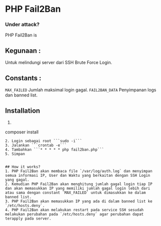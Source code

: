 # PHP Fail2Ban

### Under attack?
PHP Fail2Ban is



## Kegunaan :
Untuk melindungi server dari SSH Brute Force Login.


## Constants :
`MAX_FAILED` Jumlah maksimal login gagal.
`FAIL2BAN_DATA` Penyimpanan logs dan banned list.


## Installation
1. ```shell
composer install
```
2. Login sebagai root ```sudo -i```
3. Jalankan ```crontab -e```
4. Tambahkan ```* * * * * php fail2ban.php```
5. Simpan


## How it works?
1. PHP Fail2Ban akan membaca file `/var/log/auth.log` dan menyimpan semua informasi IP, User dan Waktu yang berkaitan dengan SSH Login yang gagal.
2. Kemudian PHP Fail2Ban akan menghitung jumlah gagal login tiap IP dan akan memasukkan IP yang memiliki jumlah gagal login lebih dari atau sama dengan constant `MAX_FAILED` untuk dimasukkan ke dalam banned list.
3. PHP Fail2Ban akan memasukkan IP yang ada di dalam banned list ke `/etc/hosts.deny`.
4. PHP Fail2Ban akan melakukan restart pada service SSH sesudah melakukan perubahan pada `/etc/hosts.deny` agar perubahan dapat terapply pada server.